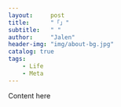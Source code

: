 ```yaml
---
layout:     post
title:      "「」"
subtitle:   " "
author:     "Jalen"
header-img: "img/about-bg.jpg"
catalog: true
tags:
    - Life
    - Meta
---
```


Content here

